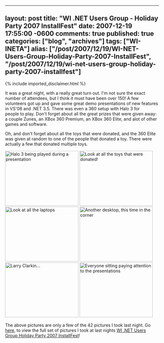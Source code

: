   ---
  layout: post
  title: "WI .NET Users Group - Holiday Party 2007 InstallFest"
  date: 2007-12-19 17:55:00 -0600
  comments: true
  published: true
  categories: ["blog", "archives"]
  tags: ["WI-INETA"]
  alias: ["/post/2007/12/19/WI-NET-Users-Group-Holiday-Party-2007-InstallFest", "/post/2007/12/19/wi-net-users-group-holiday-party-2007-installfest"]
  ---
<!-- more -->
{% include imported_disclaimer.html %}
<p>It was a great night, with a really great turn out. I'm not sure the exact number of attendees, but I think it must have been over 150! A few volunteers got up and gave some great demo presentations of new features in VS'08 and .NET 3.5. There was even a 360 setup&nbsp;with Halo 3 for people&nbsp;to&nbsp;play.&nbsp;Don't forget about all the great prizes that were given away: a couple Zunes, an XBox 360 Premium, an XBox 360 Elite, and alot of other games and software.</p>
<p>Oh, and don't forget about all the toys that were donated, and the 360 Elite was given at random to one of the people that donated a toy. There were actually a few that donated multiple toys.</p>
<p><a title="Halo 3 being played during a presentation by crpietschmann, on Flickr" href="http://www.flickr.com/photos/crpietschmann/2123584314/"><img src="http://farm3.static.flickr.com/2177/2123584314_d7697e9dec_m.jpg" alt="Halo 3 being played during a presentation" width="240" height="180" /></a> <a title="Look at all the toys that were donated! by crpietschmann, on Flickr" href="http://www.flickr.com/photos/crpietschmann/2122843209/"><img src="http://farm3.static.flickr.com/2237/2122843209_199812c886_m.jpg" alt="Look at all the toys that were donated!" width="240" height="180" /></a> <a title="Look at all the laptops by crpietschmann, on Flickr" href="http://www.flickr.com/photos/crpietschmann/2123592446/"><img src="http://farm3.static.flickr.com/2274/2123592446_b67ce17a50_m.jpg" alt="Look at all the laptops" width="240" height="180" /></a> <a title="Another desktop, this time in the corner by crpietschmann, on Flickr" href="http://www.flickr.com/photos/crpietschmann/2123589540/"><img src="http://farm3.static.flickr.com/2171/2123589540_94553f8a1c_m.jpg" alt="Another desktop, this time in the corner" width="240" height="180" /></a> <a title="Larry Clarkin... by crpietschmann, on Flickr" href="http://www.flickr.com/photos/crpietschmann/2123610636/"><img src="http://farm3.static.flickr.com/2038/2123610636_9d294c756e_m.jpg" alt="Larry Clarkin..." width="240" height="180" /></a> <a title="Everyone sitting paying attention to the presentations by crpietschmann, on Flickr" href="http://www.flickr.com/photos/crpietschmann/2122838741/"><img src="http://farm3.static.flickr.com/2390/2122838741_71a78b6757_m.jpg" alt="Everyone sitting paying attention to the presentations" width="240" height="180" /></a></p>
<p>The above pictures are only a few of the 42 pictures I took last night. Go <a href="http://www.flickr.com/photos/crpietschmann/sets/72157603499462400/">here</a>, to view the full set of pictures I took at last nights <a href="http://www.flickr.com/photos/crpietschmann/sets/72157603499462400/">WI .NET Users Group Holiday Party 2007 InstallFest</a>!</p>
